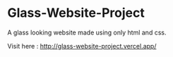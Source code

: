 # Glass-Website-Project
 A glass looking website made using only html and css.
 
 Visit here : http://glass-website-project.vercel.app/
